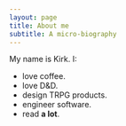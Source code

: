 ```yaml
---
layout: page
title: About me
subtitle: A micro-biography
---
```


My name is Kirk. I:

- love coffee.
- love D&D.
- design TRPG products.
- engineer software.
- read **a lot**.
